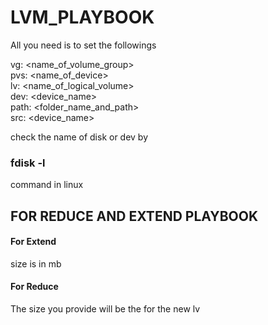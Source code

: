 # LVM_PLAYBOOK

All you need is to set the followings

vg: <name_of_volume_group>  
pvs: <name_of_device>  
lv: <name_of_logical_volume>  
dev: <device_name>  
path: <folder_name_and_path>  
src: <device_name>  

check the name of disk or dev by 
### fdisk -l
command in linux

## FOR REDUCE AND EXTEND PLAYBOOK

#### For Extend
size is in mb 

#### For Reduce
The size you provide will be the for the new lv 

